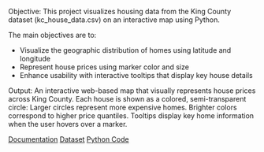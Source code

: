 Objective:
This project visualizes housing data from the King County dataset (kc_house_data.csv) on an interactive map using Python.

The main objectives are to:
  - Visualize the geographic distribution of homes using latitude and longitude
  - Represent house prices using marker color and size
  - Enhance usability with interactive tooltips that display key house details

Output:
An interactive web-based map that visually represents house prices across King County. Each house is shown as a colored, semi-transparent circle: Larger circles represent more expensive homes. Brighter colors correspond to higher price quantiles. Tooltips display key home information when the user hovers over a marker.

[Documentation](https://github.com/Rouiyyy/Python-Programming-Group-Project/blob/main/Housing%20Price%20Heat%20Map%20Python%20Project%20Documentation.docx)
[Dataset](https://github.com/Rouiyyy/Python-Programming-Group-Project/blob/main/kc_house_data.csv)
[Python Code](https://github.com/Rouiyyy/Python-Programming-Group-Project/blob/main/House%20Prices%20Heat%20Map.py)
